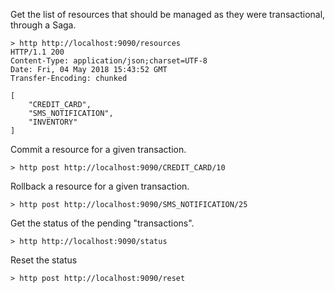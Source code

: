 Get the list of resources that should be managed as they
were transactional, through a Saga.

    > http http://localhost:9090/resources
    HTTP/1.1 200
    Content-Type: application/json;charset=UTF-8
    Date: Fri, 04 May 2018 15:43:52 GMT
    Transfer-Encoding: chunked
    
    [
        "CREDIT_CARD",
        "SMS_NOTIFICATION",
        "INVENTORY"
    ]
    
Commit a resource for a given transaction.

    > http post http://localhost:9090/CREDIT_CARD/10
    
Rollback a resource for a given transaction.

    > http post http://localhost:9090/SMS_NOTIFICATION/25  
    
Get the status of the pending "transactions".  

    > http http://localhost:9090/status
    
Reset the status

    > http post http://localhost:9090/reset

